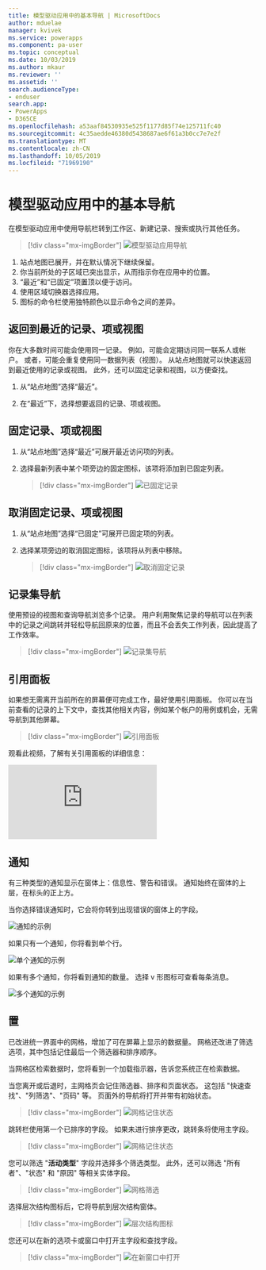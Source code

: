 ```yaml
---
title: 模型驱动应用中的基本导航 | MicrosoftDocs
author: mduelae
manager: kvivek
ms.service: powerapps
ms.component: pa-user
ms.topic: conceptual
ms.date: 10/03/2019
ms.author: mkaur
ms.reviewer: ''
ms.assetid: ''
search.audienceType:
- enduser
search.app:
- PowerApps
- D365CE
ms.openlocfilehash: a53aaf84530935e525f1177d85f74e125711fc40
ms.sourcegitcommit: 4c35aedde46380d5438687ae6f61a3b0cc7e7e2f
ms.translationtype: MT
ms.contentlocale: zh-CN
ms.lasthandoff: 10/05/2019
ms.locfileid: "71969190"
---
```

#  <a name="basic-navigation-in-a-model-driven-app"></a>模型驱动应用中的基本导航 

在模型驱动应用中使用导航栏转到工作区、新建记录、搜索或执行其他任务。

> [!div class="mx-imgBorder"]
> ![模型驱动应用导航](media/nav.png "Model-driven app nav")

1. 站点地图已展开，并在默认情况下继续保留。
2. 你当前所处的子区域已突出显示，从而指示你在应用中的位置。
3. “最近”和“已固定”项置顶以便于访问。 
4. 使用区域切换器选择应用。
5. 图标的命令栏使用独特颜色以显示命令之间的差异。
  
## <a name="get-back-to-recent-records-items-or-view"></a>返回到最近的记录、项或视图
你在大多数时间可能会使用同一记录。 例如，可能会定期访问同一联系人或帐户。 或者，可能会重复使用同一数据列表（视图）。 从站点地图就可以快速返回到最近使用的记录或视图。 此外，还可以固定记录和视图，以方便查找。 
  
1. 从“站点地图”选择“最近”。
  
2. 在“最近”下，选择想要返回的记录、项或视图。 

## <a name="pin-records-items-or-view"></a>固定记录、项或视图

1. 从“站点地图”选择“最近”可展开最近访问项的列表。
2. 选择最新列表中某个项旁边的固定图标，该项将添加到已固定列表。

   > [!div class="mx-imgBorder"]
   > ![已固定记录](media/pinnedrecords.png "Pinned records")

## <a name="unpin-records-items-or-view"></a>取消固定记录、项或视图

1. 从“站点地图”选择“已固定”可展开已固定项的列表。
2. 选择某项旁边的取消固定图标，该项将从列表中移除。  

   > [!div class="mx-imgBorder"]
   > ![取消固定记录](media/unpinnedrecords.png "Unpin records")

## <a name="record-set-navigation"></a>记录集导航 
使用预设的视图和查询导航浏览多个记录。 用户利用聚焦记录的导航可以在列表中的记录之间跳转并轻松导航回原来的位置，而且不会丢失工作列表，因此提高了工作效率。

> [!div class="mx-imgBorder"]
> ![记录集导航](media/recordset.png "Record set navigation")

## <a name="reference-panel"></a>引用面板
如果想无需离开当前所在的屏幕便可完成工作，最好使用引用面板。 你可以在当前查看的记录的上下文中，查找其他相关内容，例如某个帐户的用例或机会，无需导航到其他屏幕。

> [!div class="mx-imgBorder"]
> ![引用面板](media/reference-panel.png "Reference panel")

 观看此视频，了解有关引用面板的详细信息：

<div class="embeddedvideo"><iframe src="https://www.microsoft.com/en-us/videoplayer/embed/d8224c3f-6e20-4b8e-9d0d-b0f5602c7708" frameborder="0" allowfullscreen=""></iframe></div>

## <a name="notifications"></a>通知 

有三种类型的通知显示在窗体上：信息性、警告和错误。 通知始终在窗体的上层，在标头的正上方。

当你选择错误通知时，它会将你转到出现错误的窗体上的字段。

![通知的示例](media/notifications.png "Example of notifications")

如果只有一个通知，你将看到单个行。

![单个通知的示例](media/single_notification.png "Example of single notifications")

如果有多个通知，你将看到通知的数量。 选择 v 形图标可查看每条消息。

![多个通知的示例](media/multiple_notification.png "Example of multiple notifications")

## <a name="grids"></a>置

已改进统一界面中的网格，增加了可在屏幕上显示的数据量。 网格还改进了筛选选项，其中包括记住最后一个筛选器和排序顺序。 

当网格区检索数据时，您将看到一个加载指示器，告诉您系统正在检索数据。

当您离开或后退时，主网格页会记住筛选器、排序和页面状态。 这包括 "快速查找"、"列筛选"、"页码" 等。 页面外的导航将打开并带有初始状态。


   > [!div class="mx-imgBorder"]
   > ![网格记住状态](media/grid-remember-state-on-back-navigate.gif "网格记住状态")


跳转栏使用第一个已排序的字段。 如果未进行排序更改，跳转条将使用主字段。 

   > [!div class="mx-imgBorder"]
   > ![网格记住状态](media/jumpbar-filter-on-sorted-column.gif "网格记住状态")
   

您可以筛选 "**活动类型**" 字段并选择多个筛选类型。 此外，还可以筛选 "所有者"、"状态" 和 "原因" 等相关实体字段。

   > [!div class="mx-imgBorder"]
   > ![网格筛选](media/grid-activity-type-column-filter.gif "网格筛选")
   
选择层次结构图标后，它将导航到层次结构窗体。

   > [!div class="mx-imgBorder"]
   > ![层次结构图标](media/grid-row-hierarchy-icon.png "层次结构图标")
   
您还可以在新的选项卡或窗口中打开主字段和查找字段。

   > [!div class="mx-imgBorder"]
   > ![在新窗口中打开](media/newtab.png "[在新窗口中打开")


